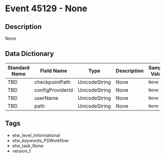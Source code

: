 # Event 45129 - None

## Description
None

## Data Dictionary
|Standard Name|Field Name|Type|Description|Sample Value|
|---|---|---|---|---|
|TBD|checkpointPath|UnicodeString|None|`None`|
|TBD|configProviderId|UnicodeString|None|`None`|
|TBD|userName|UnicodeString|None|`None`|
|TBD|path|UnicodeString|None|`None`|

## Tags
* etw_level_Informational
* etw_keywords_PSWorkflow
* etw_task_None
* version_1